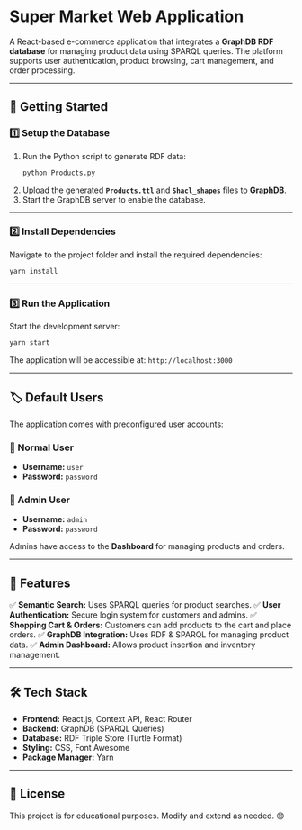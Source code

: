 # Super Market Web Application

A React-based e-commerce application that integrates a **GraphDB RDF database** for managing product data using SPARQL queries. The platform supports user authentication, product browsing, cart management, and order processing.

---

## 🚀 Getting Started

### 1️⃣ **Setup the Database**
1. Run the Python script to generate RDF data:
   ```sh
   python Products.py
   ```
2. Upload the generated **`Products.ttl`** and **`Shacl_shapes`** files to **GraphDB**.
3. Start the GraphDB server to enable the database.

---

### 2️⃣ **Install Dependencies**
Navigate to the project folder and install the required dependencies:
```sh
yarn install
```

---

### 3️⃣ **Run the Application**
Start the development server:
```sh
yarn start
```
The application will be accessible at: `http://localhost:3000`

---

## 🏷️ Default Users
The application comes with preconfigured user accounts:

### **👤 Normal User**
- **Username:** `user`
- **Password:** `password`

### **👑 Admin User**
- **Username:** `admin`
- **Password:** `password`

Admins have access to the **Dashboard** for managing products and orders.

---

## 📌 Features
✅ **Semantic Search:** Uses SPARQL queries for product searches.
✅ **User Authentication:** Secure login system for customers and admins.
✅ **Shopping Cart & Orders:** Customers can add products to the cart and place orders.
✅ **GraphDB Integration:** Uses RDF & SPARQL for managing product data.
✅ **Admin Dashboard:** Allows product insertion and inventory management.

---

## 🛠️ Tech Stack
- **Frontend:** React.js, Context API, React Router
- **Backend:** GraphDB (SPARQL Queries)
- **Database:** RDF Triple Store (Turtle Format)
- **Styling:** CSS, Font Awesome
- **Package Manager:** Yarn

---

## 📜 License
This project is for educational purposes. Modify and extend as needed. 😊


